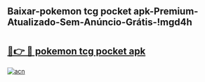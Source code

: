 
## Baixar-pokemon tcg pocket apk-Premium-Atualizado-Sem-Anúncio-Grátis-!mgd4h

# <h2><a href="https://andorid.site?title=pokemon_tcg_pocket_apk&ref=27">🔗👉 🔴 pokemon tcg pocket apk</a></h2>

[![acn](https://github.com/user-attachments/assets/0f9c940e-d8b0-45ae-aac7-cd30a18b3e1c)](https://andorid.site?title=pokemon_tcg_pocket_apk&ref=27)

